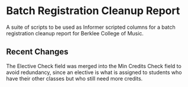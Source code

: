 # Batch Registration Cleanup Report

A suite of scripts to be used as Informer scripted columns for a 
batch registration cleanup report for Berklee College of Music.

## Recent Changes

The Elective Check field was merged into the Min Credits Check field 
to avoid redundancy, since an elective is what is assigned to students 
who have their other classes but who still need more credits.
